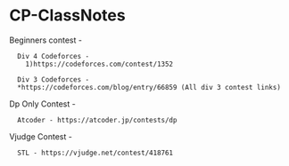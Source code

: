 # CP-ClassNotes

Beginners contest - 

      Div 4 Codeforces - 
        1)https://codeforces.com/contest/1352
      
      Div 3 Codeforces - 
      *https://codeforces.com/blog/entry/66859 (All div 3 contest links)
      
Dp Only Contest -

      Atcoder - https://atcoder.jp/contests/dp

Vjudge Contest - 

      STL - https://vjudge.net/contest/418761
